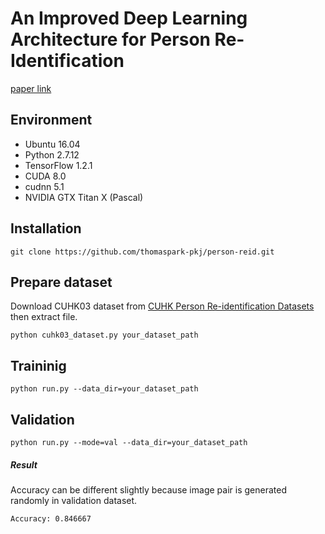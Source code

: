 # An Improved Deep Learning Architecture for Person Re-Identification

[paper link](http://www.cv-foundation.org/openaccess/content_cvpr_2015/papers/Ahmed_An_Improved_Deep_2015_CVPR_paper.pdf)

## Environment
* Ubuntu 16.04
* Python 2.7.12
* TensorFlow 1.2.1
* CUDA 8.0
* cudnn 5.1
* NVIDIA GTX Titan X (Pascal)

## Installation
```
git clone https://github.com/thomaspark-pkj/person-reid.git
```

## Prepare dataset
Download CUHK03 dataset from [CUHK Person Re-identification Datasets](http://www.ee.cuhk.edu.hk/~xgwang/CUHK_identification.html) then extract file.
```
python cuhk03_dataset.py your_dataset_path
```

## Traininig
```
python run.py --data_dir=your_dataset_path
```

## Validation
```
python run.py --mode=val --data_dir=your_dataset_path
```
##### Result
Accuracy can be different slightly because image pair is generated randomly in validation dataset.
```
Accuracy: 0.846667
```
